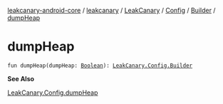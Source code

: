 [leakcanary-android-core](../../../../index.md) / [leakcanary](../../../index.md) / [LeakCanary](../../index.md) / [Config](../index.md) / [Builder](index.md) / [dumpHeap](./dump-heap.md)

# dumpHeap

`fun dumpHeap(dumpHeap: `[`Boolean`](https://kotlinlang.org/api/latest/jvm/stdlib/kotlin/-boolean/index.html)`): `[`LeakCanary.Config.Builder`](index.md)

**See Also**

[LeakCanary.Config.dumpHeap](../dump-heap.md)

